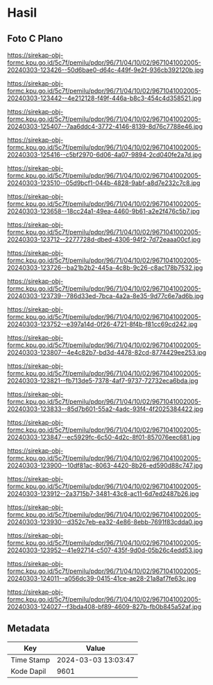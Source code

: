 # Hasil

## Foto C Plano

https://sirekap-obj-formc.kpu.go.id/5c7f/pemilu/pdpr/96/71/04/10/02/9671041002005-20240303-123426--50d6bae0-d64c-449f-9e2f-936cb392120b.jpg

https://sirekap-obj-formc.kpu.go.id/5c7f/pemilu/pdpr/96/71/04/10/02/9671041002005-20240303-123442--4e212128-f49f-446a-b8c3-454c4d358521.jpg

https://sirekap-obj-formc.kpu.go.id/5c7f/pemilu/pdpr/96/71/04/10/02/9671041002005-20240303-125407--7aa6ddc4-3772-4146-8139-8d76c7788e46.jpg

https://sirekap-obj-formc.kpu.go.id/5c7f/pemilu/pdpr/96/71/04/10/02/9671041002005-20240303-125416--c5bf2970-6d06-4a07-9894-2cd040fe2a7d.jpg

https://sirekap-obj-formc.kpu.go.id/5c7f/pemilu/pdpr/96/71/04/10/02/9671041002005-20240303-123510--05d9bcf1-044b-4828-9abf-a8d7e232c7c8.jpg

https://sirekap-obj-formc.kpu.go.id/5c7f/pemilu/pdpr/96/71/04/10/02/9671041002005-20240303-123658--18cc24a1-49ea-4460-9b61-a2e2f476c5b7.jpg

https://sirekap-obj-formc.kpu.go.id/5c7f/pemilu/pdpr/96/71/04/10/02/9671041002005-20240303-123712--2277728d-dbed-4306-94f2-7d72eaaa00cf.jpg

https://sirekap-obj-formc.kpu.go.id/5c7f/pemilu/pdpr/96/71/04/10/02/9671041002005-20240303-123726--ba21b2b2-445a-4c8b-9c26-c8ac178b7532.jpg

https://sirekap-obj-formc.kpu.go.id/5c7f/pemilu/pdpr/96/71/04/10/02/9671041002005-20240303-123739--786d33ed-7bca-4a2a-8e35-9d77c6e7ad6b.jpg

https://sirekap-obj-formc.kpu.go.id/5c7f/pemilu/pdpr/96/71/04/10/02/9671041002005-20240303-123752--e397a14d-0f26-4721-8f4b-f81cc69cd242.jpg

https://sirekap-obj-formc.kpu.go.id/5c7f/pemilu/pdpr/96/71/04/10/02/9671041002005-20240303-123807--4e4c82b7-bd3d-4478-82cd-8774429ee253.jpg

https://sirekap-obj-formc.kpu.go.id/5c7f/pemilu/pdpr/96/71/04/10/02/9671041002005-20240303-123821--fb713de5-7378-4af7-9737-72732eca6bda.jpg

https://sirekap-obj-formc.kpu.go.id/5c7f/pemilu/pdpr/96/71/04/10/02/9671041002005-20240303-123833--85d7b601-55a2-4adc-93f4-4f2025384422.jpg

https://sirekap-obj-formc.kpu.go.id/5c7f/pemilu/pdpr/96/71/04/10/02/9671041002005-20240303-123847--ec5929fc-6c50-4d2c-8f01-857076eec681.jpg

https://sirekap-obj-formc.kpu.go.id/5c7f/pemilu/pdpr/96/71/04/10/02/9671041002005-20240303-123900--10df81ac-8063-4420-8b26-ed590d88c747.jpg

https://sirekap-obj-formc.kpu.go.id/5c7f/pemilu/pdpr/96/71/04/10/02/9671041002005-20240303-123912--2a3715b7-3481-43c8-ac11-6d7ed2487b26.jpg

https://sirekap-obj-formc.kpu.go.id/5c7f/pemilu/pdpr/96/71/04/10/02/9671041002005-20240303-123930--d352c7eb-ea32-4e86-8ebb-7691f83cdda0.jpg

https://sirekap-obj-formc.kpu.go.id/5c7f/pemilu/pdpr/96/71/04/10/02/9671041002005-20240303-123952--41e92714-c507-435f-9d0d-05b26c4edd53.jpg

https://sirekap-obj-formc.kpu.go.id/5c7f/pemilu/pdpr/96/71/04/10/02/9671041002005-20240303-124011--a056dc39-0415-41ce-ae28-21a8af7fe63c.jpg

https://sirekap-obj-formc.kpu.go.id/5c7f/pemilu/pdpr/96/71/04/10/02/9671041002005-20240303-124027--f3bda408-bf89-4609-827b-fb0b845a52af.jpg


## Metadata

| Key        | Value               |
| ---------- | ------------------- |
| Time Stamp | 2024-03-03 13:03:47 |
| Kode Dapil | 9601                |




